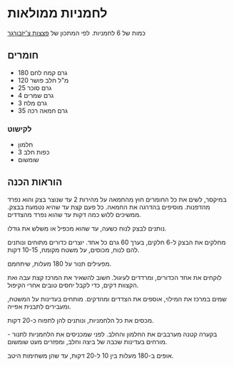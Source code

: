 # לחמניות ממולאות

כמות של 6 לחמניות.
לפי המתכון של [פצצות צ'יזבורגר](https://www.youtube.com/watch?v=a7brJ2UHIgQ)

## חומרים

- 180 גרם קמח לחם
- 120 מ"ל חלב פושר
- 25 גרם סוכר
- 4 גרם שמרים
- 3 גרם מלח
- 35 גרם חמאה רכה

### לקישוט

- חלמון
- 3 כפות חלב
- שומשום

## הוראות הכנה

במיקסר, לשים את כל החומרים חוץ מהחמאה על מהירות 2 עד שנוצר בצק והוא נפרד מהדפנות.
מוסיפים בהדרגה את החמאה. כל פעם קצת עד שהיא נטמעת בבצק.
ממשיכים ללוש כמה דקות עד שהוא נפרד מהצדדים.

נותנים לבצק לנוח כשעה, עד שהוא מכפיל או משלש את גודלו.

מחלקים את הבצק ל-6 חלקים, בערך 60 גרם כל אחד. יוצרים כדורים מתוחים ונותנים להם לנוח, מכוסים, על משטח מקומח, 10-15 דקות.

מפעילים תנור על 180 מעלות, שיתחמם.

לוקחים את אחד הכדורים, ומרדדים לעיגול. חשוב להשאיר את המרכז קצת עבה ואת הקצוות דקים, כדי לקבל יחסים טובים אחרי הקיפול.

שמים במרכז את המילוי, אוספים את הצדדים ומהדקים. מותחים בעדינות על המשטח, ומעבירים לתבנית אפייה.

מכסים את כל הלחמניות, ונותנים להן לתפוח כ-20 דקות.

בקערה קטנה מערבבים את החלמון והחלב.
לפני שמכניסים את הלחמניות לתנור - מורחים בעדינות שכבה של ביצה וחלב, ומפזרים מעט שומשום.

אופים ב-180 מעלות בין 10 ל-20 דקות, עד שהן משחימות היטב.
